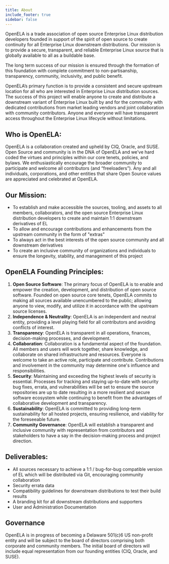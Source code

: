 ```yaml
---
title: About
include_footer: true
sidebar: false
---
```



OpenELA is a trade association of open source Enterprise Linux distribution developers founded in support of the spirit of open source to create continuity for all Enterprise Linux downstream distributions. Our mission is to provide a secure, transparent, and reliable Enterprise Linux source that is globally available to all as a buildable base.

The long term success of our mission is ensured through the formation of this foundation with complete commitment to non-partisanship, transparency, community, inclusivity, and public benefit. 

OpenELA’s primary function is to provide a consistent and secure upstream location for all who are interested in Enterprise Linux distribution sources. The success of this project will enable anyone to create and distribute a downstream variant of Enterprise Linux built by and for the community with dedicated contributions from market leading vendors and joint collaboration with community contributors. Anyone and everyone will have transparent access throughout the Enterprise Linux lifecycle without limitations.

## Who is OpenELA:

OpenELA is a collaboration created and upheld by CIQ, Oracle, and SUSE. Open Source and community is in the DNA of OpenELA and we’ve hard coded the virtues and principles within our core tenets, policies, and bylaws. We enthusiastically encourage the broader community to participate and welcome all contributors (and “freeloaders”). Any and all individuals, corporations, and other entities that share Open Source values are appreciated and celebrated at OpenELA.

## Our Mission:

* To establish and make accessible the sources, tooling, and assets to all members, collaborators, and the open source Enterprise Linux distribution developers to create and maintain 1:1 downstream derivatives of EL
* To allow and encourage contributions and enhancements from the upstream community in the form of "extras"
* To always act in the best interests of the open source community and all downstream derivatives
* To create an inclusive community of organizations and individuals to ensure the longevity, stability, and management of this project

## OpenELA Founding Principles:

1. __Open Source Software__: The primary focus of OpenELA is to enable and empower the creation, development, and distribution of open source software. Founded on open source core tenets, OpenELA commits to making all sources available unencumbered to the public; allowing anyone to view, modify, and utilize it in accordance with the upstream source licenses.
1. __Independence & Neutrality__: OpenELA is an independent and neutral entity, providing a level playing field for all contributors and avoiding conflicts of interest.
1. __Transparency__: OpenELA is transparent in all operations, finances, decision-making processes, and development.
1. __Collaboration__: Collaboration is a fundamental aspect of the foundation. All members and users will work together, share knowledge, and collaborate on shared infrastructure and resources. Everyone is welcome to take an active role, participate and contribute. Contributions and involvement in the community may determine one's influence and responsibilities.
1. __Security__: Maintaining and exceeding the highest levels of security is essential. Processes for tracking and staying up-to-date with security bug fixes, errata, and vulnerabilities will be set to ensure the source repositories are up to date resulting in a more resilient and secure software ecosystem while continuing to benefit from the advantages of collaborative development and transparency.
1. __Sustainability__: OpenELA is committed to providing long-term sustainability for all hosted projects, ensuring resilience, and viability for the foreseeable future.
1. __Community Governance__: OpenELA will establish a transparent and inclusive community with representation from  contributors and stakeholders to have a say in the decision-making process and project direction.

## Deliverables:

* All sources necessary to achieve a 1:1 / bug-for-bug compatible version of EL which will be distributed via Git, encouraging community collaboration
* Security errata data
* Compatibility guidelines for downstream distributions to test their build results
* A branding kit for all downstream distributions and supporters
* User and Administration Documentation

## Governance

OpenELA is in progress of becoming a Delaware 501(c)6 US non-profit entity and will be subject to the board of directors comprising both corporate and community members. The initial board of directors will include equal representation from our founding entities (CIQ, Oracle, and SUSE).